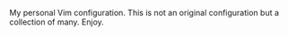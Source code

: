 My personal Vim configuration.
This is not an original configuration but a collection of many. Enjoy.
